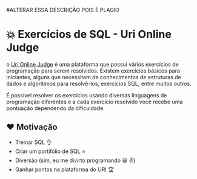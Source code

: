 #ALTERAR ESSA DESCRIÇÂO POIS È PLAGIO
# :boom: Exercícios de SQL - Uri Online Judge

o [Uri Online Judge](https://www.urionlinejudge.com.br/judge/pt/login) é uma plataforma que possui vários exercícios de programação para serem resolvidos. Existem exercícios básicos para iniciantes, alguns que necessitam de conhecimentos de estruturas de dados e algorítimos para resolvê-los, exercícios SQL, entre muitos outros.

É possível resolver os exercícios usando diversas linguagens de programação diferentes e a cada exercício resolvido você recebe uma pontuação dependendo da dificuldade.

## :heart: Motivação

- Treinar SQL :ok_hand:
- Criar um portifólio de SQL :star:
- Diversão (sim, eu me divirto programando :satisfied: :v:)
- Ganhar pontos na plataforma do URI :trophy:

